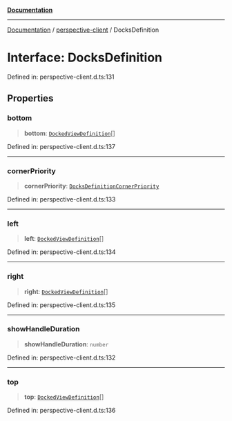 [**Documentation**](../../index.md)

***

[Documentation](../../index.md) / [perspective-client](../index.md) / DocksDefinition

# Interface: DocksDefinition

Defined in: perspective-client.d.ts:131

## Properties

### bottom

> **bottom**: [`DockedViewDefinition`](DockedViewDefinition.md)[]

Defined in: perspective-client.d.ts:137

***

### cornerPriority

> **cornerPriority**: [`DocksDefinitionCornerPriority`](../enumerations/DocksDefinitionCornerPriority.md)

Defined in: perspective-client.d.ts:133

***

### left

> **left**: [`DockedViewDefinition`](DockedViewDefinition.md)[]

Defined in: perspective-client.d.ts:134

***

### right

> **right**: [`DockedViewDefinition`](DockedViewDefinition.md)[]

Defined in: perspective-client.d.ts:135

***

### showHandleDuration

> **showHandleDuration**: `number`

Defined in: perspective-client.d.ts:132

***

### top

> **top**: [`DockedViewDefinition`](DockedViewDefinition.md)[]

Defined in: perspective-client.d.ts:136
